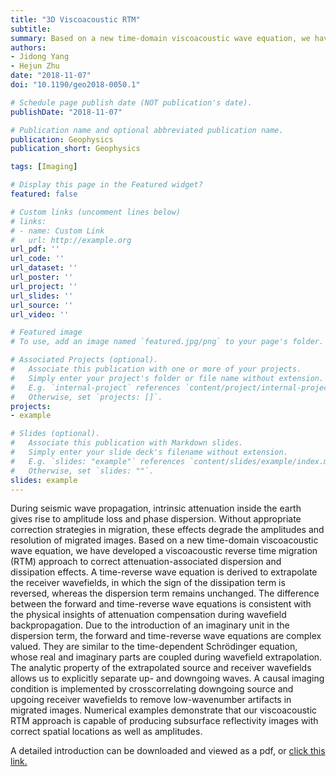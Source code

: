 ```yaml
---
title: "3D Viscoacoustic RTM"
subtitle: 
summary: Based on a new time-domain viscoacoustic wave equation, we have developed a viscoacoustic reverse time migration (RTM) approach to correct attenuation-associated dispersion and dissipation effects. 
authors:
- Jidong Yang
- Hejun Zhu
date: "2018-11-07"
doi: "10.1190/geo2018-0050.1"

# Schedule page publish date (NOT publication's date).
publishDate: "2018-11-07"

# Publication name and optional abbreviated publication name.
publication: Geophysics
publication_short: Geophysics 

tags: [Imaging]

# Display this page in the Featured widget?
featured: false

# Custom links (uncomment lines below)
# links:
# - name: Custom Link
#   url: http://example.org
url_pdf: ''
url_code: ''
url_dataset: ''
url_poster: ''
url_project: ''
url_slides: ''
url_source: ''
url_video: ''

# Featured image
# To use, add an image named `featured.jpg/png` to your page's folder. 

# Associated Projects (optional).
#   Associate this publication with one or more of your projects.
#   Simply enter your project's folder or file name without extension.
#   E.g. `internal-project` references `content/project/internal-project/index.md`.
#   Otherwise, set `projects: []`.
projects:
- example

# Slides (optional).
#   Associate this publication with Markdown slides.
#   Simply enter your slide deck's filename without extension.
#   E.g. `slides: "example"` references `content/slides/example/index.md`.
#   Otherwise, set `slides: ""`.
slides: example
---
```


During seismic wave propagation, intrinsic attenuation inside the earth gives rise to amplitude loss and phase dispersion. Without appropriate correction strategies in migration, these effects degrade the amplitudes and resolution of migrated images. Based on a new time-domain viscoacoustic wave equation, we have developed a viscoacoustic reverse time migration (RTM) approach to correct attenuation-associated dispersion and dissipation effects. A time-reverse wave equation is derived to extrapolate the receiver wavefields, in which the sign of the dissipation term is reversed, whereas the dispersion term remains unchanged. The difference between the forward and time-reverse wave equations is consistent with the physical insights of attenuation compensation during wavefield backpropagation. Due to the introduction of an imaginary unit in the dispersion term, the forward and time-reverse wave equations are complex valued. They are similar to the time-dependent Schrödinger equation, whose real and imaginary parts are coupled during wavefield extrapolation. The analytic property of the extrapolated source and receiver wavefields allows us to explicitly separate up- and downgoing waves. A causal imaging condition is implemented by crosscorrelating downgoing source and upgoing receiver wavefields to remove low-wavenumber artifacts in migrated images. Numerical examples demonstrate that our viscoacoustic RTM approach is capable of producing subsurface reflectivity images with correct spatial locations as well as amplitudes.

A detailed introduction can be downloaded and viewed as a pdf, or [click this link.](https://library.seg.org/doi/full/10.1190/geo2018-0050.1?casa_token=0NjdYICK9W0AAAAA%3ATyRFxYIO9tJ0xrSsBOTUWjnxBm8RiCSyAd79e2juITkfu4X9u5Uc9JzrA2HybjIz_aGfc2625Q)
